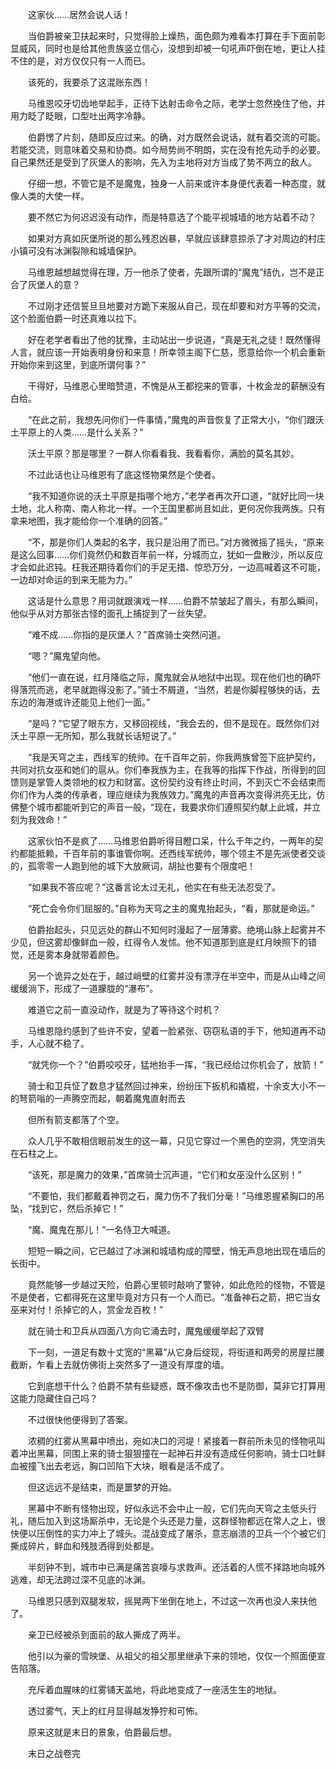 　　这家伙……居然会说人话！

　　当伯爵被亲卫扶起来时，只觉得脸上燥热，面色颇为难看本打算在手下面前彰显威风，同时也是给其他贵族竖立信心，没想到却被一句吼声吓倒在地，更让人挂不住的是，对方仅仅只有一人而已。

　　该死的，我要杀了这混账东西！

　　马维恩咬牙切齿地举起手，正待下达射击命令之际，老学士忽然挽住了他，并用力眨了眨眼，口型吐出两字冷静。

　　伯爵愣了片刻，随即反应过来。的确，对方既然会说话，就有着交流的可能。若能交流，则意味着交易和协商。如今局势尚不明朗，实在没有抢先动手的必要。自己果然还是受到了灰堡人的影响，先入为主地将对方当成了势不两立的敌人。

　　仔细一想，不管它是不是魔鬼，独身一人前来或许本身便代表着一种态度，就像人类的大使一样。

　　要不然它为何迟迟没有动作，而是特意选了个能平视城墙的地方站着不动？

　　如果对方真如灰堡所说的那么残忍凶暴，早就应该肆意掠杀了才对周边的村庄小镇可没有冰渊裂隙和城墙保护。

　　马维恩越想越觉得在理，万一他杀了使者，先跟所谓的“魔鬼”结仇，岂不是正合了灰堡人的意？

　　不过刚才还信誓旦旦地要对方跪下来服从自己，现在却要和对方平等的交流，这个脸面伯爵一时还真难以拉下。

　　好在老学者看出了他的犹豫，主动站出一步说道，“真是无礼之徒！既然懂得人言，就应该一开始表明身份和来意！所幸领主阁下仁慈，愿意给你一个机会重新开始你来到这里，到底所谓何事？”

　　干得好，马维恩心里暗赞道，不愧是从王都挖来的管事，十枚金龙的薪酬没有白给。

　　“在此之前，我想先问你们一件事情，”魔鬼的声音恢复了正常大小，“你们跟沃土平原上的人类……是什么关系？”

　　沃土平原？那是哪里？一群人你看看我、我看看你，满脸的莫名其妙。

　　不过此话也让马维恩有了底这怪物果然是个使者。

　　“我不知道你说的沃土平原是指哪个地方，”老学者再次开口道，“就好比同一块土地，北人称南、南人称北一样。一个王国里都尚且如此，更何况你我两族。只有拿来地图，我才能给你一个准确的回答。”

　　“不，那是你们人类起的名字，我只是沿用了而已。”对方微微摇了摇头，“原来是这么回事……你们竟然仍和数百年前一样，分城而立，犹如一盘散沙，所以反应才会如此迟钝。枉我还期待着你们的手足无措、惊恐万分，一边高喊着这不可能，一边却对命运的到来无能为力。”

　　这话是什么意思？用词就跟演戏一样……伯爵不禁皱起了眉头，有那么瞬间，他似乎从对方那张古怪的面孔上捕捉到了一丝失望。

　　“难不成……你指的是灰堡人？”首席骑士突然问道。

　　“嗯？”魔鬼望向他。

　　“他们一直在说，红月降临之际，魔鬼就会从地狱中出现。现在他们也的确吓得落荒而逃，老早就跑得没影了。”骑士不屑道，“当然，若是你脚程够快的话，去东边的海港或许还能见上他们一面。”

　　“是吗？”它望了眼东方，又移回视线，“我会去的，但不是现在。既然你们对沃土平原一无所知，那么我就长话短说了。”

　　“我是天穹之主，西线军的统帅。在千百年之前，你我两族曾签下庇护契约，共同对抗女巫和她们的扈从。你们奉我族为主，在我等的指挥下作战，所得到的回馈则是掌管人类领地的权力和财富。这份契约没有终止时间，不到灭亡不会结束而你们作为人类的传承者，理应继续为我族效力。”魔鬼的声音再次变得洪亮无比，仿佛整个城市都能听到它的声音一般，“现在，我要求你们遵照契约献上此城，并立刻为我效命！”

　　这家伙怕不是疯了……马维恩伯爵听得目瞪口呆，什么千年之约，一两年的契约都能抵赖，千百年前的事谁管你啊。还西线军统帅，哪个领主不是先派使者交谈的，孤零零一人跑到他的城下大放厥词，胡扯也要有个限度吧！

　　“如果我不答应呢？”这番言论太过无礼，他实在有些无法忍受了。

　　“死亡会令你们屈服的。”自称为天穹之主的魔鬼抬起头，“看，那就是命运。”

　　伯爵抬起头，只见远处的群山不知何时漫起了一层薄雾。绝境山脉上起雾并不少见，但这雾却像鲜血一般，红得令人发怵。他不知道那到底是红月映照下的错觉，还是雾本身就带着颜色。

　　另一个诡异之处在于，越过峭壁的红雾并没有漂浮在半空中，而是从山峰之间缓缓淌下，形成了一道朦胧的“瀑布”。

　　难道它之前一直没动作，就是为了等待这个时机？

　　马维恩隐约感到了些许不安，望着一脸紧张、窃窃私语的手下，他知道再不动手，人心就不稳了。

　　“就凭你一个？”伯爵咬咬牙，猛地抬手一挥，“我已经给过你机会了，放箭！”

　　骑士和卫兵怔了数息才猛然回过神来，纷纷压下扳机和撬棍，十余支大小不一的弩箭嗡的一声腾空而起，朝着魔鬼直射而去

　　但所有箭支都落了个空。

　　众人几乎不敢相信眼前发生的这一幕，只见它穿过一个黑色的空洞，凭空消失在石柱之上。

　　“该死，那是魔力的效果，”首席骑士沉声道，“它们和女巫没什么区别！”

　　“不要怕，我们都戴着神罚之石，魔力伤不了我们分毫！”马维恩握紧胸口的吊坠，“找到它，然后杀掉它！”

　　“魔、魔鬼在那儿！”一名侍卫大喊道。

　　短短一瞬之间，它已越过了冰渊和城墙构成的障壁，悄无声息地出现在墙后的长街中。

　　竟然能够一步越过天险，伯爵心里顿时敲响了警钟，如此危险的怪物，不管是不是使者，它都得死在这里毕竟对方只有一个人而已。“准备神石之箭，把它当女巫来对付！杀掉它的人，赏金龙百枚！”

　　就在骑士和卫兵从四面八方向它涌去时，魔鬼缓缓举起了双臂

　　下一刻，一道足有数十丈宽的“黑幕”从它身后绽现，将街道和两旁的房屋拦腰截断，乍看上去就仿佛街上突然多了一道没有厚度的墙。

　　它到底想干什么？伯爵不禁有些疑惑，既不像攻击也不是防御，莫非它打算用这能力隐藏住自己吗？

　　不过很快他便得到了答案。

　　浓稠的红雾从黑幕中喷出，宛如决口的河堤！紧接着一群前所未见的怪物吼叫着冲出黑幕，同围上来的骑士狠狠撞在一起神石并没有造成任何影响，骑士口吐鲜血被撞飞出去老远，胸口凹陷下大块，眼看是活不成了。

　　但这远远不是结束，而是噩梦的开始。

　　黑幕中不断有怪物出现，好似永远不会中止一般，它们先向天穹之主低头行礼，随后加入到这场厮杀中，无论是个头还是力量，这群怪物都远在常人之上，很快便以压倒性的实力冲上了城头。混战变成了屠杀，意志崩溃的卫兵一个个被它们撕成碎片，鲜血和残肢洒得到处都是。

　　半刻钟不到，城市中已满是痛苦哀嚎与求救声。还活着的人慌不择路地向城外逃难，却无法跨过深不见底的冰渊。

　　马维恩只感到双腿发软，摇晃两下坐倒在地上，不过这一次再也没人来扶他了。

　　亲卫已经被杀到面前的敌人撕成了两半。

　　他引以为豪的雪映堡、从祖父的祖父那里继承下来的领地，仅仅一个照面便宣告陷落。

　　充斥着血腥味的红雾铺天盖地，将此地变成了一座活生生的地狱。

　　透过雾气，天上的红月显得越发狰狞和可怖。

　　原来这就是末日的景象，伯爵最后想。

　　末日之战卷完
